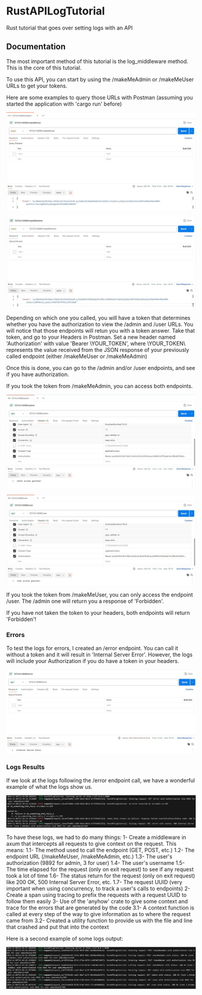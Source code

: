 # RustAPILogTutorial
Rust tutorial that goes over setting logs with an API

## Documentation
The most important method of this tutorial is the log_middleware method. This is the core of this tutorial.

To use this API, you can start by using the /makeMeAdmin or /makeMeUser URLs to get your tokens.

Here are some examples to query those URLs with Postman (assuming you started the application with 'cargo run' before)

![Postman request to /makeMeUser endpoint](images/makeMeUserHandler.JPG)

![Postman request to /makeMeAdmin endpoint](images/makeMeAdminHandler.JPG)

Depending on which one you called, you will have a token that determines whether you have the authorization to view the /admin and /user URLs. You will notice that those endpoints will retun you with a token answer. Take that token, and go to your Headers in Postman. Set a new header named 'Authorization' with value 'Bearer \YOUR_TOKEN\', where \YOUR_TOKEN\ represents the value received from the JSON response of your previously called endpoint (either /makeMeUser or /makeMeAdmin)

Once this is done, you can go to the /admin and/or /user endpoints, and see if you have authorization. 

If you took the token from /makeMeAdmin, you can access both endpoints.

![Postman request to /admin endpoint](images/adminHandler.JPG)

![Postman request to /user endpoint](images/userHandler.JPG)

If you took the token from /makeMeUser, you can only access the endpoint /user. The /admin one will return you a response of 'Forbidden'.

If you have not taken the token to your headers, both endpoints will return 'Forbidden'!

### Errors
To test the logs for errors, I created an /error endpoint. You can call it without a token and it will result in 'Internal Server Error'. However, the logs will include your Authorization if you do have a token in your headers.

![Postman request to /error endpoint](images/errorHandler.JPG)

### Logs Results
If we look at the logs following the /error endpoint call, we have a wonderful example of what the logs show us.

![Logs shown after calling the /error endpoint](images/logsOutput.JPG)

To have these logs, we had to do many things:
1- Create a middleware in axum that intercepts all requests to give context on the request. This means:
    1.1- The method used to call the endpoint (GET, POST, etc.)
    1.2- The endpoint URL (/makeMeUser, /makeMeAdmin, etc.)
    1.3- The user's authorization (9892 for admin, 3 for user)
    1.4- The user's username
    1.5- The time elapsed for the request (only on exit request) to see if any request took a lot of time
    1.6- The status return for the request (only on exit request) like 200 OK, 500 Internal Server Error, etc.
    1.7- The request UUID (very important when using concurrency, to track a user's calls to endpoints)
2- Create a span using tracing to prefix the requests with a request UUID to follow them easily
3- Use of the 'anyhow' crate to give some context and trace for the errors that are generated by the code
    3.1- A context function is called at every step of the way to give information as to where the request came from
    3.2- Created a utility function to provide us with the file and line that crashed and put that into the context

Here is a second example of some logs output:

![Logs shown after calling multiple endpoint](images/logsOutput2.JPG)